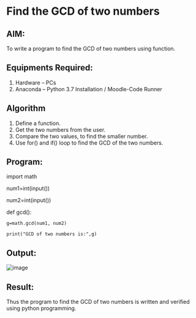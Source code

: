 # Find the GCD of two numbers

## AIM:
To write a program to find the GCD of two numbers using function.

## Equipments Required:
1. Hardware – PCs
2. Anaconda – Python 3.7 Installation / Moodle-Code Runner

## Algorithm
1. Define a function.
2. Get the two numbers from the user.
3. Compare the two values, to find the smaller number.
4. Use for() and if() loop to find the GCD of the two numbers.

## Program:
import math

num1=int(input())

num2=int(input())

def gcd():

    g=math.gcd(num1, num2)

    print("GCD of two numbers is:",g)
    

## Output:
![image](https://github.com/Tharun0707/GCD-of-two-numbers/assets/145548496/734e2118-de1c-48b7-b94d-e28e7bd64abe)




## Result:
Thus the program to find the GCD of two numbers is written and verified using python programming.
